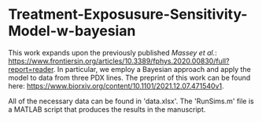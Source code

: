 # Treatment-Exposusure-Sensitivity-Model-w-bayesian
This work expands upon the previously published _Massey et al._: https://www.frontiersin.org/articles/10.3389/fphys.2020.00830/full?report=reader. In particular, we employ a Bayesian approach and apply the model to data from three PDX lines. The preprint of this work can be found here: https://www.biorxiv.org/content/10.1101/2021.12.07.471540v1.

All of the necessary data can be found in 'data.xlsx'.
The 'RunSims.m' file is a MATLAB script that produces the results in the manuscript.
